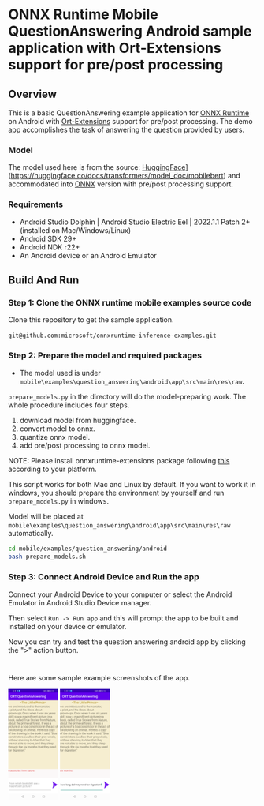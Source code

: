# ONNX Runtime Mobile QuestionAnswering Android sample application with Ort-Extensions support for pre/post processing

## Overview

This is a basic QuestionAnswering example application for [ONNX Runtime](https://github.com/microsoft/onnxruntime) on Android with [Ort-Extensions](https://github.com/microsoft/onnxruntime-extensions) support for pre/post processing. The demo app accomplishes the task of answering the question provided by users.

### Model
The model used here is from the source: [HuggingFace](https://huggingface.co/docs/transformers/model_doc/mobilebert)](https://huggingface.co/docs/transformers/model_doc/mobilebert) and accommodated into [ONNX](https://github.com/onnx/onnx) version with pre/post processing support.


### Requirements
- Android Studio Dolphin | Android Studio Electric Eel | 2022.1.1 Patch 2+ (installed on Mac/Windows/Linux)
- Android SDK 29+
- Android NDK r22+
- An Android device or an Android Emulator


## Build And Run

### Step 1: Clone the ONNX runtime mobile examples source code

Clone this repository to get the sample application. 

`git@github.com:microsoft/onnxruntime-inference-examples.git`


### Step 2: Prepare the model and required packages

- The model used is under `mobile\examples\question_answering\android\app\src\main\res\raw`.

`prepare_models.py` in the directory will do the model-preparing work. The whole procedure includes four steps.
1. download model from huggingface. 
2. convert model to onnx. 
3. quantize onnx model. 
4. add pre/post processing to onnx model.

NOTE: Please install onnxruntime-extensions package following [this](https://github.com/microsoft/onnxruntime-extensions) according to your platform.

This script works for both Mac and Linux by default. If you want to work it in windows, you should prepare the environment by yourself and run `prepare_models.py` in windows.

Model will be placed at `mobile\examples\question_answering\android\app\src\main\res\raw` automatically.

```bash
cd mobile/examples/question_answering/android
bash prepare_models.sh
```


### Step 3: Connect Android Device and Run the app
  Connect your Android Device to your computer or select the Android Emulator in Android Studio Device manager.

  Then select `Run -> Run app` and this will prompt the app to be built and installed on your device or emulator.

  Now you can try and test the question answering android app by clicking the ">" action button.

#
Here are some sample example screenshots of the app.

<img width=20% src="images/Screenshot_1.png" alt="App Screenshot 1" />

<img width=20% src="images/Screenshot_2.png" alt="App Screenshot 2" />
